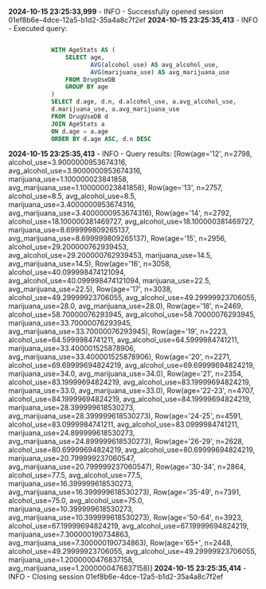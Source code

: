 **2024-10-15 23:25:33,999** - INFO - Successfully opened session 01ef8b6e-4dce-12a5-b1d2-35a4a8c7f2ef
**2024-10-15 23:25:35,413** - INFO - Executed query:

```sql

            WITH AgeStats AS (
                SELECT age,
                       AVG(alcohol_use) AS avg_alcohol_use,
                       AVG(marijuana_use) AS avg_marijuana_use
                FROM DrugUseDB
                GROUP BY age
            )
            SELECT d.age, d.n, d.alcohol_use, a.avg_alcohol_use,
            d.marijuana_use, a.avg_marijuana_use
            FROM DrugUseDB d
            JOIN AgeStats a
            ON d.age = a.age
            ORDER BY d.age ASC, d.n DESC

```

**2024-10-15 23:25:35,413** - INFO - Query results:
[Row(age='12', n=2798, alcohol_use=3.9000000953674316, avg_alcohol_use=3.9000000953674316, marijuana_use=1.100000023841858, avg_marijuana_use=1.100000023841858), Row(age='13', n=2757, alcohol_use=8.5, avg_alcohol_use=8.5, marijuana_use=3.4000000953674316, avg_marijuana_use=3.4000000953674316), Row(age='14', n=2792, alcohol_use=18.100000381469727, avg_alcohol_use=18.100000381469727, marijuana_use=8.699999809265137, avg_marijuana_use=8.699999809265137), Row(age='15', n=2956, alcohol_use=29.200000762939453, avg_alcohol_use=29.200000762939453, marijuana_use=14.5, avg_marijuana_use=14.5), Row(age='16', n=3058, alcohol_use=40.099998474121094, avg_alcohol_use=40.099998474121094, marijuana_use=22.5, avg_marijuana_use=22.5), Row(age='17', n=3038, alcohol_use=49.29999923706055, avg_alcohol_use=49.29999923706055, marijuana_use=28.0, avg_marijuana_use=28.0), Row(age='18', n=2469, alcohol_use=58.70000076293945, avg_alcohol_use=58.70000076293945, marijuana_use=33.70000076293945, avg_marijuana_use=33.70000076293945), Row(age='19', n=2223, alcohol_use=64.5999984741211, avg_alcohol_use=64.5999984741211, marijuana_use=33.400001525878906, avg_marijuana_use=33.400001525878906), Row(age='20', n=2271, alcohol_use=69.69999694824219, avg_alcohol_use=69.69999694824219, marijuana_use=34.0, avg_marijuana_use=34.0), Row(age='21', n=2354, alcohol_use=83.19999694824219, avg_alcohol_use=83.19999694824219, marijuana_use=33.0, avg_marijuana_use=33.0), Row(age='22-23', n=4707, alcohol_use=84.19999694824219, avg_alcohol_use=84.19999694824219, marijuana_use=28.399999618530273, avg_marijuana_use=28.399999618530273), Row(age='24-25', n=4591, alcohol_use=83.0999984741211, avg_alcohol_use=83.0999984741211, marijuana_use=24.899999618530273, avg_marijuana_use=24.899999618530273), Row(age='26-29', n=2628, alcohol_use=80.69999694824219, avg_alcohol_use=80.69999694824219, marijuana_use=20.799999237060547, avg_marijuana_use=20.799999237060547), Row(age='30-34', n=2864, alcohol_use=77.5, avg_alcohol_use=77.5, marijuana_use=16.399999618530273, avg_marijuana_use=16.399999618530273), Row(age='35-49', n=7391, alcohol_use=75.0, avg_alcohol_use=75.0, marijuana_use=10.399999618530273, avg_marijuana_use=10.399999618530273), Row(age='50-64', n=3923, alcohol_use=67.19999694824219, avg_alcohol_use=67.19999694824219, marijuana_use=7.300000190734863, avg_marijuana_use=7.300000190734863), Row(age='65+', n=2448, alcohol_use=49.29999923706055, avg_alcohol_use=49.29999923706055, marijuana_use=1.2000000476837158, avg_marijuana_use=1.2000000476837158)]
**2024-10-15 23:25:35,414** - INFO - Closing session 01ef8b6e-4dce-12a5-b1d2-35a4a8c7f2ef
